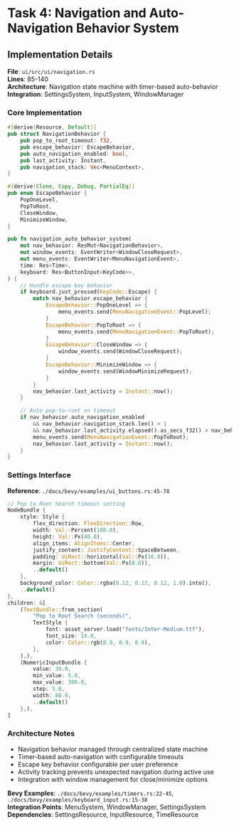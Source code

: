# Task 4: Navigation and Auto-Navigation Behavior System

## Implementation Details

**File**: `ui/src/ui/navigation.rs`  
**Lines**: 85-140  
**Architecture**: Navigation state machine with timer-based auto-behavior  
**Integration**: SettingsSystem, InputSystem, WindowManager  

### Core Implementation

```rust
#[derive(Resource, Default)]
pub struct NavigationBehavior {
    pub pop_to_root_timeout: f32,
    pub escape_behavior: EscapeBehavior,
    pub auto_navigation_enabled: bool,
    pub last_activity: Instant,
    pub navigation_stack: Vec<MenuContext>,
}

#[derive(Clone, Copy, Debug, PartialEq)]
pub enum EscapeBehavior {
    PopOneLevel,
    PopToRoot,
    CloseWindow,
    MinimizeWindow,
}

pub fn navigation_auto_behavior_system(
    mut nav_behavior: ResMut<NavigationBehavior>,
    mut window_events: EventWriter<WindowCloseRequest>,
    mut menu_events: EventWriter<MenuNavigationEvent>,
    time: Res<Time>,
    keyboard: Res<ButtonInput<KeyCode>>,
) {
    // Handle escape key behavior
    if keyboard.just_pressed(KeyCode::Escape) {
        match nav_behavior.escape_behavior {
            EscapeBehavior::PopOneLevel => {
                menu_events.send(MenuNavigationEvent::PopLevel);
            }
            EscapeBehavior::PopToRoot => {
                menu_events.send(MenuNavigationEvent::PopToRoot);
            }
            EscapeBehavior::CloseWindow => {
                window_events.send(WindowCloseRequest);
            }
            EscapeBehavior::MinimizeWindow => {
                window_events.send(WindowMinimizeRequest);
            }
        }
        nav_behavior.last_activity = Instant::now();
    }

    // Auto pop-to-root on timeout
    if nav_behavior.auto_navigation_enabled 
        && nav_behavior.navigation_stack.len() > 1 
        && nav_behavior.last_activity.elapsed().as_secs_f32() > nav_behavior.pop_to_root_timeout {
        menu_events.send(MenuNavigationEvent::PopToRoot);
        nav_behavior.last_activity = Instant::now();
    }
}
```

### Settings Interface

**Reference**: `./docs/bevy/examples/ui_buttons.rs:45-78`

```rust
// Pop to Root Search timeout setting
NodeBundle {
    style: Style {
        flex_direction: FlexDirection::Row,
        width: Val::Percent(100.0),
        height: Val::Px(40.0),
        align_items: AlignItems::Center,
        justify_content: JustifyContent::SpaceBetween,
        padding: UiRect::horizontal(Val::Px(16.0)),
        margin: UiRect::bottom(Val::Px(8.0)),
        ..default()
    },
    background_color: Color::rgba(0.12, 0.12, 0.12, 1.0).into(),
    ..default()
},
children: &[
    (TextBundle::from_section(
        "Pop to Root Search (seconds)",
        TextStyle {
            font: asset_server.load("fonts/Inter-Medium.ttf"),
            font_size: 14.0,
            color: Color::rgb(0.9, 0.9, 0.9),
        },
    ),),
    (NumericInputBundle {
        value: 30.0,
        min_value: 5.0,
        max_value: 300.0,
        step: 5.0,
        width: 80.0,
        ..default()
    },),
]
```

### Architecture Notes

- Navigation behavior managed through centralized state machine
- Timer-based auto-navigation with configurable timeouts
- Escape key behavior configurable per user preference
- Activity tracking prevents unexpected navigation during active use
- Integration with window management for close/minimize options

**Bevy Examples**: `./docs/bevy/examples/timers.rs:22-45`, `./docs/bevy/examples/keyboard_input.rs:15-38`  
**Integration Points**: MenuSystem, WindowManager, SettingsSystem  
**Dependencies**: SettingsResource, InputResource, TimeResource